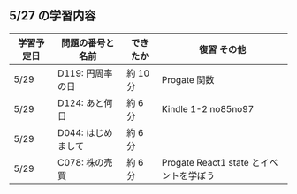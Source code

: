 ## 5/27 の学習内容

| 学習予定日 | 問題の番号と名前   | できたか | 復習 その他                             |
| ---------- | ------------------ | -------- | --------------------------------------- |
| 5/29       | D119: 円周率の日   | 約 10 分 | Progate 関数                            |
| 5/29       | D124: あと何日     | 約 6 分  | Kindle 1-2 no85no97                     |
| 5/29       | D044: はじめまして | 約 6 分  |                                         |
| 5/29       | C078: 株の売買     | 約 6 分  | Progate React1 state とイベントを学ぼう |
